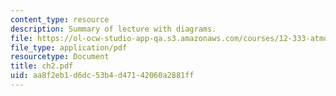 ```yaml
---
content_type: resource
description: Summary of lecture with diagrams.
file: https://ol-ocw-studio-app-qa.s3.amazonaws.com/courses/12-333-atmospheric-and-ocean-circulations-spring-2004/aa8f2eb1d6dc53b4d47142060a2881ff_ch2.pdf
file_type: application/pdf
resourcetype: Document
title: ch2.pdf
uid: aa8f2eb1-d6dc-53b4-d471-42060a2881ff
---
```

